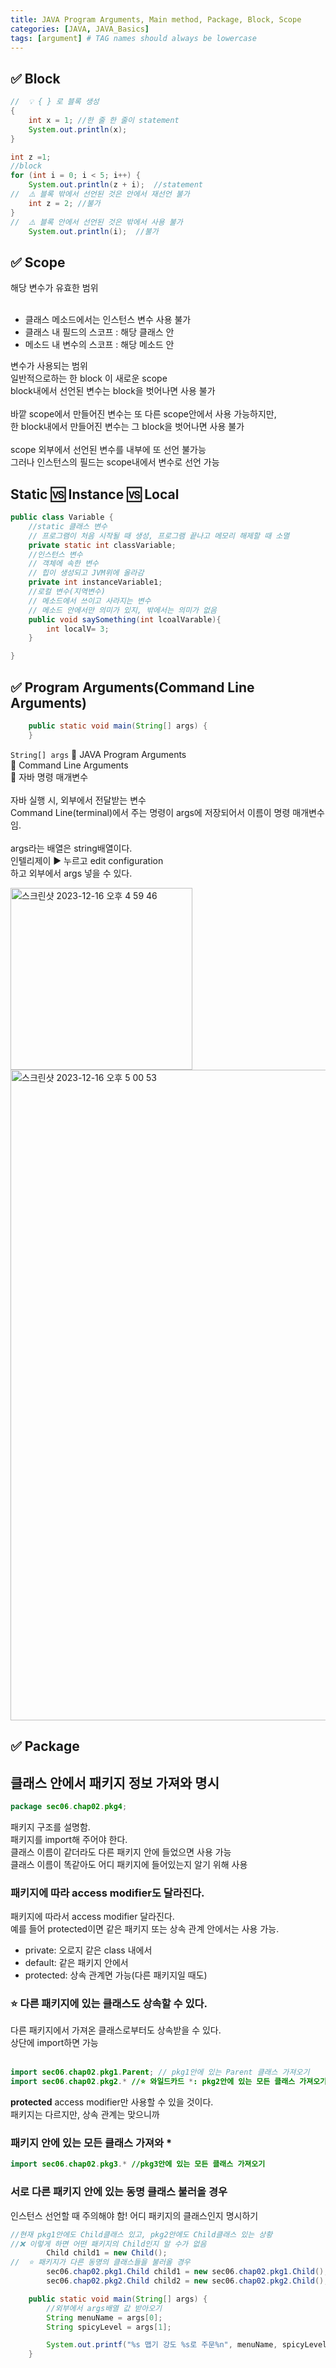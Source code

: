 ```yaml
---
title: JAVA Program Arguments, Main method, Package, Block, Scope
categories: [JAVA, JAVA_Basics]
tags: [argument] # TAG names should always be lowercase
---
```


## ✅ Block

```java
//  💡 { } 로 블록 생성
{
    int x = 1; //한 줄 한 줄이 statement
    System.out.println(x);
}
```

```java
int z =1;
//block
for (int i = 0; i < 5; i++) {
    System.out.println(z + i);  //statement
//  ⚠️ 블록 밖에서 선언된 것은 안에서 재선언 불가
    int z = 2; //불가
}
//  ⚠️ 블록 안에서 선언된 것은 밖에서 사용 불가
    System.out.println(i);  //불가
```

## ✅ Scope

해당 변수가 유효한 범위 <br>
<br>

- 클래스 메소드에서는 인스턴스 변수 사용 불가 <br>
- 클래스 내 필드의 스코프 : 해당 클래스 안 <br>
- 메소드 내 변수의 스코프 : 해당 메소드 안 <br>

변수가 사용되는 범위 <br>
일반적으로하는 한 block 이 새로운 scope <br>
block내에서 선언된 변수는 block을 벗어나면 사용 불가 <br>
<br>
바깥 scope에서 만들어진 변수는 또 다른 scope안에서 사용 가능하지만, <br>
한 block내에서 만들어진 변수는 그 block을 벗어나면 사용 불가 <br>
<br>
scope 외부에서 선언된 변수를 내부에 또 선언 불가능 <br>
그러나 인스턴스의 필드는 scope내에서 변수로 선언 가능 <br>

## Static 🆚 Instance 🆚 Local

```java
public class Variable {
    //static 클래스 변수
    // 프로그램이 처음 시작될 때 생성, 프로그램 끝나고 메모리 해제할 때 소멸
    private static int classVariable;
    //인스턴스 변수
    // 객체에 속한 변수
    // 힙이 생성되고 JVM위에 올라감
    private int instanceVariable1;
    //로컬 변수(지역변수)
    // 메소드에서 쓰이고 사라지는 변수
    // 메소드 안에서만 의미가 있지, 밖에서는 의미가 없음
    public void saySomething(int lcoalVarable){
        int localV= 3;
    }

}
```

## ✅ Program Arguments(Command Line Arguments)

```java
    public static void main(String[] args) {
    }
```

`String[] args`
🟰 JAVA Program Arguments <br>
🟰 Command Line Arguments <br>
🟰 자바 명령 매개변수 <br>
<br>
자바 실행 시, 외부에서 전달받는 변수 <br>
Command Line(terminal)에서 주는 명령이 args에 저장되어서 이름이 명령 매개변수임. <br>
<br>
args라는 배열은 string배열이다. <br>
인텔리제이 ▶️ 누르고 edit configuration <br>
하고 외부에서 args 넣을 수 있다. <br>

<img width="291" alt="스크린샷 2023-12-16 오후 4 59 46" src="https://github.com/soheeparklee/sc_project_carrotMkt_improved/assets/97790983/5c036296-5edf-46f0-bca7-75e0112a4e67">

<img width="1041" alt="스크린샷 2023-12-16 오후 5 00 53" src="https://github.com/soheeparklee/sc_project_carrotMkt_improved/assets/97790983/67544078-7e31-4482-8e58-0ad237178a61">

## ✅ Package

## 클래스 안에서 패키지 정보 가져와 명시

```java
package sec06.chap02.pkg4;
```

패키지 구조를 설명함. <br>
패키지를 import해 주어야 한다. <br>
클래스 이름이 같더라도 다른 패키지 안에 들었으면 사용 가능 <br>
클래스 이름이 똑같아도 어디 패키지에 들어있는지 알기 위해 사용 <br>

### 패키지에 따라 access modifier도 달라진다.

패키지에 따라서 access modifier 달라진다. <br>
예를 들어 protected이면 같은 패키지 또는 상속 관계 안에서는 사용 가능. <br>

- private: 오로지 같은 class 내에서 <br>
- default: 같은 패키지 안에서 <br>
- protected: 상속 관계면 가능(다른 패키지일 때도) <br>

### ⭐️ 다른 패키지에 있는 클래스도 상속할 수 있다.

다른 패키지에서 가져온 클래스로부터도 상속받을 수 있다. <br>
상단에 import하면 가능 <br>
<br>

```java
import sec06.chap02.pkg1.Parent; // pkg1안에 있는 Parent 클래스 가져오기
import sec06.chap02.pkg2.* //⭐️ 와일드카드 *: pkg2안에 있는 모든 클래스 가져오기
```

**protected** access modifier만 사용할 수 있을 것이다. <br>
패키지는 다르지만, 상속 관계는 맞으니까 <br>

### 패키지 안에 있는 모든 클래스 가져와 \*

```java
import sec06.chap02.pkg3.* //pkg3안에 있는 모든 클래스 가져오기
```

### 서로 다른 패키지 안에 있는 동명 클래스 불러올 경우

인스턴스 선언할 때 주의해야 함! 어디 패키지의 클래스인지 명시하기 <br>

```java
//현재 pkg1안에도 Child클래스 있고, pkg2안에도 Child클래스 있는 상황
//❌ 이렇게 하면 어떤 패키지의 Child인지 알 수가 없음
        Child child1 = new Child();
//  ⭐️ 패키지가 다른 동명의 클래스들을 불러올 경우
        sec06.chap02.pkg1.Child child1 = new sec06.chap02.pkg1.Child();
        sec06.chap02.pkg2.Child child2 = new sec06.chap02.pkg2.Child();

```

```java
    public static void main(String[] args) {
        //외부에서 args배열 값 받아오기
        String menuName = args[0];
        String spicyLevel = args[1];

        System.out.printf("%s 맵기 강도 %s로 주문%n", menuName, spicyLevel);
    }
```
